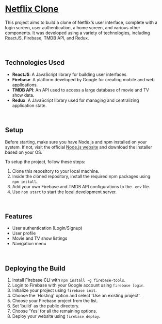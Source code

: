 # [Netflix Clone](https://netflix-clone-83631.web.app/)

This project aims to build a clone of Netflix's user interface, complete with a login screen, user authentication, a home screen, and various other components. It was developed using a variety of technologies, including ReactJS, Firebase, TMDB API, and Redux.

<br/>

## Technologies Used

- **ReactJS**: A JavaScript library for building user interfaces.
- **Firebase**: A platform developed by Google for creating mobile and web applications.
- **TMDB API**: An API used to access a large database of movie and TV show data.
- **Redux**: A JavaScript library used for managing and centralizing application state.

<br/>

## Setup

Before starting, make sure you have Node.js and npm installed on your system. If not, visit the official [Node.js website](https://nodejs.org/en) and download the installer based on your OS.

To setup the project, follow these steps:

1. Clone this repository to your local machine.
2. Inside the cloned repository, install the required npm packages using `npm install`.
3. Add your own Firebase and TMDB API configurations to the `.env` file.
4. Use `npm start` to start the local development server.

<br/>

## Features

- User authentication (Login/Signup)
- User profile
- Movie and TV show listings
- Navigation menu

<br/>

## Deploying the Build

1. Install Firebase CLI with `npm install -g firebase-tools`.
2. Login to Firebase with your Google account using `firebase login`.
3. Initialize your project using `firebase init`.
4. Choose the 'Hosting' option and select 'Use an existing project'.
5. Choose your Firebase project from the list.
6. Set 'build' as the public directory.
7. Choose 'Yes' for all the remaining options.
8. Deploy your website using `firebase deploy`.
